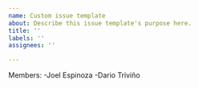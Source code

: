```yaml
---
name: Custom issue template
about: Describe this issue template's purpose here.
title: ''
labels: ''
assignees: ''

---
```


Members:
-Joel Espinoza
-Dario Triviño

